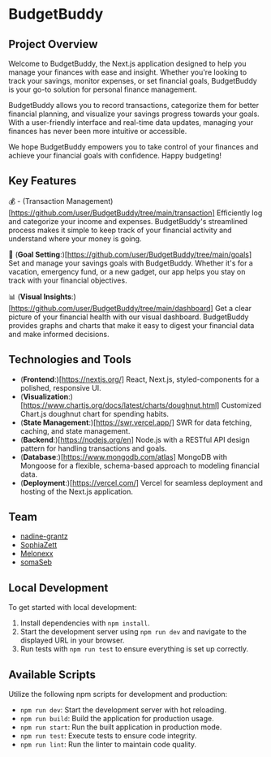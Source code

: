 # BudgetBuddy

## Project Overview

Welcome to BudgetBuddy, the Next.js application designed to help you manage your finances with ease and insight. Whether you're looking to track your savings, monitor expenses, or set financial goals, BudgetBuddy is your go-to solution for personal finance management.

BudgetBuddy allows you to record transactions, categorize them for better financial planning, and visualize your savings progress towards your goals. With a user-friendly interface and real-time data updates, managing your finances has never been more intuitive or accessible.

We hope BudgetBuddy empowers you to take control of your finances and achieve your financial goals with confidence. Happy budgeting!

## Key Features

💰 - (Transaction Management)[https://github.com/user/BudgetBuddy/tree/main/transaction]
Efficiently log and categorize your income and expenses. BudgetBuddy's streamlined process makes it simple to keep track of your financial activity and understand where your money is going.

🎯 (**Goal Setting**:)[https://github.com/user/BudgetBuddy/tree/main/goals]
Set and manage your savings goals with BudgetBuddy. Whether it's for a vacation, emergency fund, or a new gadget, our app helps you stay on track with your financial objectives.

📊 (**Visual Insights**:)[https://github.com/user/BudgetBuddy/tree/main/dashboard]
Get a clear picture of your financial health with our visual dashboard. BudgetBuddy provides graphs and charts that make it easy to digest your financial data and make informed decisions.

## Technologies and Tools

- (**Frontend**:)[https://nextjs.org/] React, Next.js, styled-components for a polished, responsive UI.
- (**Visualization**:)[https://www.chartjs.org/docs/latest/charts/doughnut.html] Customized Chart.js doughnut chart for spending habits.
- (**State Management**:)[https://swr.vercel.app/] SWR for data fetching, caching, and state management.
- (**Backend**:)[https://nodejs.org/en] Node.js with a RESTful API design pattern for handling transactions and goals.
- (**Database**:)[https://www.mongodb.com/atlas] MongoDB with Mongoose for a flexible, schema-based approach to modeling financial data.
- (**Deployment**:)[https://vercel.com/] Vercel for seamless deployment and hosting of the Next.js application.

## Team

- [nadine-grantz](https://github.com/nadine-grantz)
- [SophiaZett](https://github.com/SophiaZett)
- [Melonexx](https://github.com/Melonexx)
- [somaSeb](somaSeb)

## Local Development

To get started with local development:

1. Install dependencies with `npm install`.
2. Start the development server using `npm run dev` and navigate to the displayed URL in your browser.
3. Run tests with `npm run test` to ensure everything is set up correctly.

## Available Scripts

Utilize the following npm scripts for development and production:

- `npm run dev`: Start the development server with hot reloading.
- `npm run build`: Build the application for production usage.
- `npm run start`: Run the built application in production mode.
- `npm run test`: Execute tests to ensure code integrity.
- `npm run lint`: Run the linter to maintain code quality.
